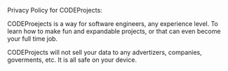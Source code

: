 Privacy Policy for CODEProjects:

CODEProejects is a way for software engineers, any experience level. To learn how to make fun and expandable projects, or that can even become your full time job.

CODEProjects will not sell your data to any advertizers, companies, goverments, etc. It is all safe on your device.
